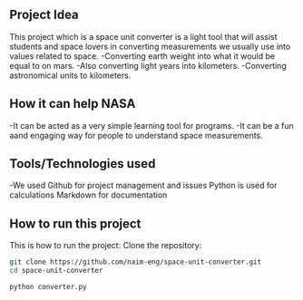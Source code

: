 ## Project Idea

This project which is a space unit converter is a light tool that will assist students and space lovers in converting measurements we usually use into values related to space. 
-Converting earth weight into what it would be equal to on mars.
-Also converting light years into kilometers.
-Converting astronomical units to kilometers.

## How it can help NASA
-It can be acted as a very simple learning tool for programs. 
-It can be a fun aand engaging way for people to understand space measurements.

## Tools/Technologies used
-We used Github for project management and issues
Python is used  for calculations
Markdown for documentation

## How to run this project
This is how to run the project: 
Clone the repository:
   ```bash
git clone https://github.com/naim-eng/space-unit-converter.git
cd space-unit-converter

python converter.py

